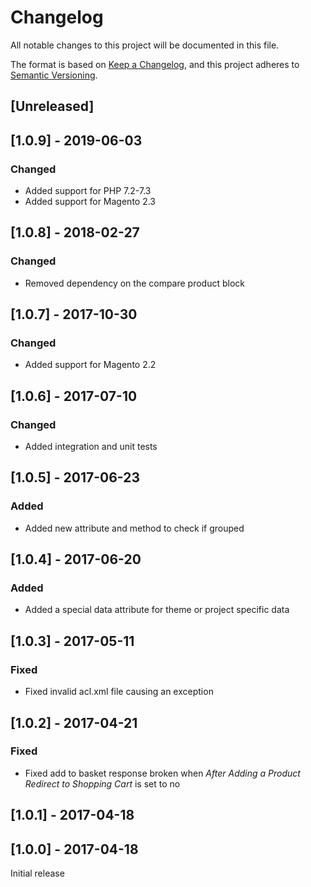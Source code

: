 # Changelog
All notable changes to this project will be documented in this file.

The format is based on [Keep a Changelog](https://keepachangelog.com/en/1.0.0/),
and this project adheres to [Semantic Versioning](https://semver.org/spec/v2.0.0.html).

## [Unreleased]

## [1.0.9] - 2019-06-03

### Changed

- Added support for PHP 7.2-7.3
- Added support for Magento 2.3

## [1.0.8] - 2018-02-27

### Changed

- Removed dependency on the compare product block

## [1.0.7] - 2017-10-30

### Changed

- Added support for Magento 2.2

## [1.0.6] - 2017-07-10

### Changed

- Added integration and unit tests

## [1.0.5] - 2017-06-23

### Added

- Added new attribute and method to check if grouped

## [1.0.4] - 2017-06-20

### Added

- Added a special data attribute for theme or project specific data

## [1.0.3] - 2017-05-11

### Fixed

- Fixed invalid acl.xml file causing an exception

## [1.0.2] - 2017-04-21

### Fixed

- Fixed add to basket response broken when _After Adding a Product Redirect to Shopping Cart_ is set to no

## [1.0.1] - 2017-04-18

## [1.0.0] - 2017-04-18

Initial release
